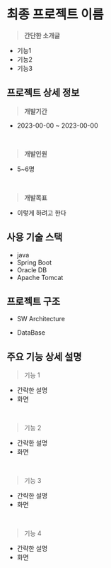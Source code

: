 # 최종 프로젝트 이름
> **간단한 소개글**
- 기능1
- 기능2
- 기능3
  
## 프로젝트 상세 정보
> **개발기간**
- 2023-00-00 ~ 2023-00-00

<br>

> **개발인원**
- 5~6명

<br>

> **개발목표**
- 이렇게 하려고 한다

## 사용 기술 스택
- java
- Spring Boot
- Oracle DB
- Apache Tomcat

## 프로젝트 구조
- SW Architecture

- DataBase


## 주요 기능 상세 설명
> 기능 1
- 간략한 설명
- 화면

<br>

> 기능 2
- 간략한 설명
- 화면
   
<br>
  
> 기능 3
- 간략한 설명
- 화면
  
<br>

> 기능 4
- 간략한 설명
- 화면 
